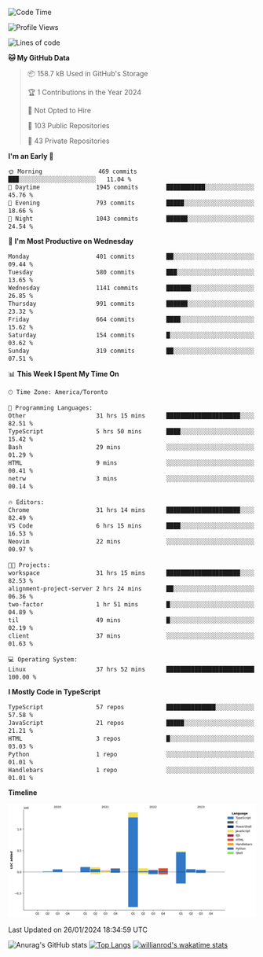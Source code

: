 <!--START_SECTION:waka-->
![Code Time](http://img.shields.io/badge/Code%20Time-1%2C121%20hrs%2026%20mins-blue)

![Profile Views](http://img.shields.io/badge/Profile%20Views-0-blue)

![Lines of code](https://img.shields.io/badge/From%20Hello%20World%20I%27ve%20Written-2.6%20million%20lines%20of%20code-blue)

**🐱 My GitHub Data** 

> 📦 158.7 kB Used in GitHub's Storage 
 > 
> 🏆 1 Contributions in the Year 2024
 > 
> 🚫 Not Opted to Hire
 > 
> 📜 103 Public Repositories 
 > 
> 🔑 43 Private Repositories 
 > 
**I'm an Early 🐤** 

```text
🌞 Morning                469 commits         ███░░░░░░░░░░░░░░░░░░░░░░   11.04 % 
🌆 Daytime                1945 commits        ███████████░░░░░░░░░░░░░░   45.76 % 
🌃 Evening                793 commits         █████░░░░░░░░░░░░░░░░░░░░   18.66 % 
🌙 Night                  1043 commits        ██████░░░░░░░░░░░░░░░░░░░   24.54 % 
```
📅 **I'm Most Productive on Wednesday** 

```text
Monday                   401 commits         ██░░░░░░░░░░░░░░░░░░░░░░░   09.44 % 
Tuesday                  580 commits         ███░░░░░░░░░░░░░░░░░░░░░░   13.65 % 
Wednesday                1141 commits        ███████░░░░░░░░░░░░░░░░░░   26.85 % 
Thursday                 991 commits         ██████░░░░░░░░░░░░░░░░░░░   23.32 % 
Friday                   664 commits         ████░░░░░░░░░░░░░░░░░░░░░   15.62 % 
Saturday                 154 commits         █░░░░░░░░░░░░░░░░░░░░░░░░   03.62 % 
Sunday                   319 commits         ██░░░░░░░░░░░░░░░░░░░░░░░   07.51 % 
```


📊 **This Week I Spent My Time On** 

```text
🕑︎ Time Zone: America/Toronto

💬 Programming Languages: 
Other                    31 hrs 15 mins      █████████████████████░░░░   82.51 % 
TypeScript               5 hrs 50 mins       ████░░░░░░░░░░░░░░░░░░░░░   15.42 % 
Bash                     29 mins             ░░░░░░░░░░░░░░░░░░░░░░░░░   01.29 % 
HTML                     9 mins              ░░░░░░░░░░░░░░░░░░░░░░░░░   00.41 % 
netrw                    3 mins              ░░░░░░░░░░░░░░░░░░░░░░░░░   00.14 % 

🔥 Editors: 
Chrome                   31 hrs 14 mins      █████████████████████░░░░   82.49 % 
VS Code                  6 hrs 15 mins       ████░░░░░░░░░░░░░░░░░░░░░   16.53 % 
Neovim                   22 mins             ░░░░░░░░░░░░░░░░░░░░░░░░░   00.97 % 

🐱‍💻 Projects: 
workspace                31 hrs 15 mins      █████████████████████░░░░   82.53 % 
alignment-project-server 2 hrs 24 mins       ██░░░░░░░░░░░░░░░░░░░░░░░   06.36 % 
two-factor               1 hr 51 mins        █░░░░░░░░░░░░░░░░░░░░░░░░   04.89 % 
til                      49 mins             █░░░░░░░░░░░░░░░░░░░░░░░░   02.19 % 
client                   37 mins             ░░░░░░░░░░░░░░░░░░░░░░░░░   01.63 % 

💻 Operating System: 
Linux                    37 hrs 52 mins      █████████████████████████   100.00 % 
```

**I Mostly Code in TypeScript** 

```text
TypeScript               57 repos            ██████████████░░░░░░░░░░░   57.58 % 
JavaScript               21 repos            █████░░░░░░░░░░░░░░░░░░░░   21.21 % 
HTML                     3 repos             █░░░░░░░░░░░░░░░░░░░░░░░░   03.03 % 
Python                   1 repo              ░░░░░░░░░░░░░░░░░░░░░░░░░   01.01 % 
Handlebars               1 repo              ░░░░░░░░░░░░░░░░░░░░░░░░░   01.01 % 
```



**Timeline**

![Lines of Code chart](https://raw.githubusercontent.com/wise-introvert/wise-introvert/master/assets/bar_graph.png)


 Last Updated on 26/01/2024 18:34:59 UTC
<!--END_SECTION:waka-->

![Anurag's GitHub stats](https://github-readme-stats.vercel.app/api?username=wise-introvert&count_private=true&show_icons=true)
[![Top Langs](https://github-readme-stats.vercel.app/api/top-langs/?username=wise-introvert&langs_count=10)](https://github.com/anuraghazra/github-readme-stats)
[![willianrod's wakatime stats](https://github-readme-stats.vercel.app/api/wakatime?username=wiseintrovert)](https://github.com/anuraghazra/github-readme-stats)
